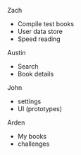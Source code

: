 Zach
* Compile test books
* User data store
* Speed reading

Austin
* Search
* Book details

John
* settings
* UI (prototypes)

Arden
* My books
* challenges
